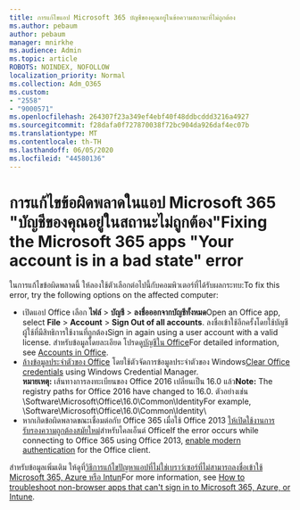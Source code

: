 ```yaml
---
title: การแก้ไขแอป Microsoft 365 บัญชีของคุณอยู่ในข้อความสถานะที่ไม่ถูกต้อง
ms.author: pebaum
author: pebaum
manager: mnirkhe
ms.audience: Admin
ms.topic: article
ROBOTS: NOINDEX, NOFOLLOW
localization_priority: Normal
ms.collection: Adm_O365
ms.custom:
- "2558"
- "9000571"
ms.openlocfilehash: 264307f23a349ef4ebf40f48ddbcddd3216a4927
ms.sourcegitcommit: f28dafa0f727870038f72bc904da926daf4ec07b
ms.translationtype: MT
ms.contentlocale: th-TH
ms.lasthandoff: 06/05/2020
ms.locfileid: "44580136"
---
```

# <a name="fixing-the-microsoft-365-apps-your-account-is-in-a-bad-state-error"></a><span data-ttu-id="6b962-102">การแก้ไขข้อผิดพลาดในแอป Microsoft 365 "บัญชีของคุณอยู่ในสถานะไม่ถูกต้อง"</span><span class="sxs-lookup"><span data-stu-id="6b962-102">Fixing the Microsoft 365 apps "Your account is in a bad state" error</span></span>

<span data-ttu-id="6b962-103">ในการแก้ไขข้อผิดพลาดนี้ ให้ลองใช้ตัวเลือกต่อไปนี้กับคอมพิวเตอร์ที่ได้รับผลกระทบ:</span><span class="sxs-lookup"><span data-stu-id="6b962-103">To fix this error, try the following options on the affected computer:</span></span>

- <span data-ttu-id="6b962-104">เปิดแอป Office เลือก **ไฟล์** > **บัญชี** > **ลงชื่อออกจากบัญชีทั้งหมด**</span><span class="sxs-lookup"><span data-stu-id="6b962-104">Open an Office app, select **File** > **Account** > **Sign Out of all accounts**.</span></span> <span data-ttu-id="6b962-105">ลงชื่อเข้าใช้อีกครั้งโดยใช้บัญชีผู้ใช้ที่มีสิทธิการใช้งานที่ถูกต้อง</span><span class="sxs-lookup"><span data-stu-id="6b962-105">Sign in again using a user account with a valid license.</span></span> <span data-ttu-id="6b962-106">สำหรับข้อมูลโดยละเอียด โปรดดู[บัญชีใน Office](https://support.office.com/article/accounts-in-office-628ea040-f265-49de-b986-be09c3ebf8a9)</span><span class="sxs-lookup"><span data-stu-id="6b962-106">For detailed information, see [Accounts in Office](https://support.office.com/article/accounts-in-office-628ea040-f265-49de-b986-be09c3ebf8a9).</span></span>
- <span data-ttu-id="6b962-107">[ล้างข้อมูลประจำตัวของ Office](https://docs.microsoft.com/office/troubleshoot/error-messages/another-account-already-signed-in#step-3-clear-cached-credentials-on-the-computer) โดยใช้ตัวจัดการข้อมูลประจำตัวของ Windows</span><span class="sxs-lookup"><span data-stu-id="6b962-107">[Clear Office credentials](https://docs.microsoft.com/office/troubleshoot/error-messages/another-account-already-signed-in#step-3-clear-cached-credentials-on-the-computer) using Windows Credential Manager.</span></span><br>
  <span data-ttu-id="6b962-108">**หมายเหตุ:** เส้นทางการลงทะเบียนของ Office 2016 เปลี่ยนเป็น 16.0 แล้ว</span><span class="sxs-lookup"><span data-stu-id="6b962-108">**Note:** The registry paths for Office 2016 have changed to 16.0.</span></span> <span data-ttu-id="6b962-109">ตัวอย่างเช่น \Software\Microsoft\Office\16.0\Common\Identity</span><span class="sxs-lookup"><span data-stu-id="6b962-109">For example, \Software\Microsoft\Office\16.0\Common\Identity</span></span>\
- <span data-ttu-id="6b962-110">หากเกิดข้อผิดพลาดขณะเชื่อมต่อกับ Office 365 เมื่อใช้ Office 2013 [ให้เปิดใช้งานการรับรองความถูกต้องสมัยใหม่](https://docs.microsoft.com/microsoft-365/admin/security-and-compliance/enable-modern-authentication)สำหรับไคลเอ็นต์ Office</span><span class="sxs-lookup"><span data-stu-id="6b962-110">If the error occurs while connecting to Office 365 using Office 2013, [enable modern authentication](https://docs.microsoft.com/microsoft-365/admin/security-and-compliance/enable-modern-authentication) for the Office client.</span></span>

<span data-ttu-id="6b962-111">สําหรับข้อมูลเพิ่มเติม ให้ดูที่[วิธีการแก้ไขปัญหาแอปที่ไม่ใช่เบราว์เซอร์ที่ไม่สามารถลงชื่อเข้าใช้ Microsoft 365, Azure หรือ Intun](https://support.office.com/article/how-to-troubleshoot-non-browser-apps-that-can-t-sign-in-to-office-365-azure-or-intune-3ba1b268-66f6-462c-b0e5-070f5c2603c1)</span><span class="sxs-lookup"><span data-stu-id="6b962-111">For more information, see [How to troubleshoot non-browser apps that can't sign in to Microsoft  365, Azure, or Intune](https://support.office.com/article/how-to-troubleshoot-non-browser-apps-that-can-t-sign-in-to-office-365-azure-or-intune-3ba1b268-66f6-462c-b0e5-070f5c2603c1).</span></span>

